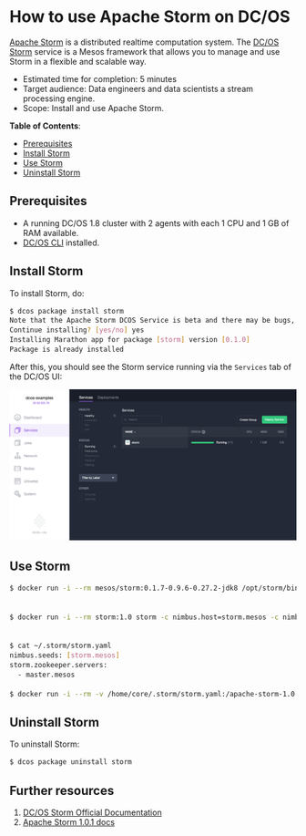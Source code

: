 # How to use Apache Storm on DC/OS

[Apache Storm](http://storm.apache.org) is a distributed realtime computation system.
The [DC/OS Storm](https://github.com/mesos/storm) service is a Mesos framework that allows you to manage
and use Storm in a flexible and scalable way.

- Estimated time for completion: 5 minutes
- Target audience: Data engineers and data scientists a stream processing engine.
- Scope: Install and use Apache Storm.

**Table of Contents**:

- [Prerequisites](#prerequisites)
- [Install Storm](#install-storm)
- [Use Storm](#use-storm)
- [Uninstall Storm](#uninstall-storm)

## Prerequisites

- A running DC/OS 1.8 cluster with 2 agents with each 1 CPU and 1 GB of RAM available.
- [DC/OS CLI](https://dcos.io/docs/1.8/usage/cli/install/) installed.

## Install Storm

To install Storm, do:

```bash
$ dcos package install storm
Note that the Apache Storm DCOS Service is beta and there may be bugs, incomplete features, incorrect documentation or other discrepancies.
Continue installing? [yes/no] yes
Installing Marathon app for package [storm] version [0.1.0]
Package is already installed
```

After this, you should see the Storm service running via the `Services` tab of the DC/OS UI:

![Storm DC/OS service](img/services.png)

## Use Storm


```bash
$ docker run -i --rm mesos/storm:0.1.7-0.9.6-0.27.2-jdk8 /opt/storm/bin/storm -c nimbus.host=storm.mesos -c nimbus.thrift.port=11586 list


$ docker run -i --rm storm:1.0 storm -c nimbus.host=storm.mesos -c nimbus.thrift.port=11586 list


$ cat ~/.storm/storm.yaml
nimbus.seeds: [storm.mesos]
storm.zookeeper.servers:
  - master.mesos

$ docker run -i --rm -v /home/core/.storm/storm.yaml:/apache-storm-1.0.2/.storm/storm.yaml storm:1.0 storm list
```


## Uninstall Storm

To uninstall Storm:

```bash
$ dcos package uninstall storm
```

## Further resources

1. [DC/OS Storm Official Documentation](https://github.com/mesos/storm)
1. [Apache Storm 1.0.1 docs](http://storm.apache.org/releases/1.0.1/)


